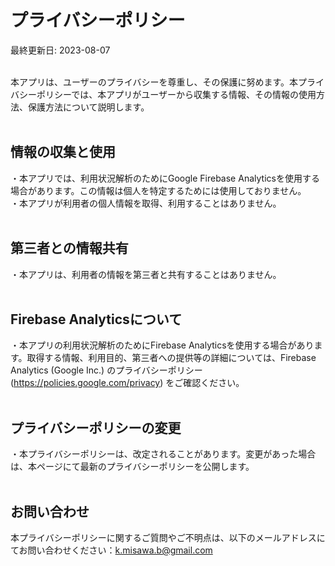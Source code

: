 # **プライバシーポリシー**

最終更新日: 2023-08-07<br>
<br>

本アプリは、ユーザーのプライバシーを尊重し、その保護に努めます。本プライバシーポリシーでは、本アプリがユーザーから収集する情報、その情報の使用方法、保護方法について説明します。<br>
<br>

## **情報の収集と使用**
・本アプリでは、利用状況解析のためにGoogle Firebase Analyticsを使用する場合があります。この情報は個人を特定するためには使用しておりません。<br>
・本アプリが利用者の個人情報を取得、利用することはありません。<br>
<br>

## **第三者との情報共有**
・本アプリは、利用者の情報を第三者と共有することはありません。<br>
<br>

## **Firebase Analyticsについて**
・本アプリの利用状況解析のためにFirebase Analyticsを使用する場合があります。取得する情報、利用目的、第三者への提供等の詳細については、Firebase Analytics (Google Inc.) のプライバシーポリシー (https://policies.google.com/privacy) をご確認ください。<br>
<br>

## **プライバシーポリシーの変更**
・本プライバシーポリシーは、改定されることがあります。変更があった場合は、本ページにて最新のプライバシーポリシーを公開します。<br>
<br>

## **お問い合わせ**
本プライバシーポリシーに関するご質問やご不明点は、以下のメールアドレスにてお問い合わせください：k.misawa.b@gmail.com
